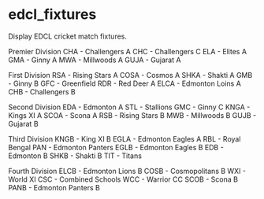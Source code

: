 # edcl_fixtures
Display EDCL cricket match fixtures.


Premier Division
CHA - Challengers A
CHC - Challengers C
ELA - Elites A
GMA - Ginny A
MWA - Millwoods A
GUJA - Gujarat A

First Division
RSA - Rising Stars A
COSA - Cosmos A
SHKA - Shakti A
GMB - Ginny B
GFC - Greenfield
RDR - Red Deer A
ELCA - Edmonton Loins A
CHB - Challengers B

Second Division
EDA - Edmonton A
STL - Stallions
GMC - Ginny C
KNGA - Kings XI A
SCOA - Scona A
RSB - Rising Stars B
MWB - Millwoods B
GUJB - Gujarat B


Third Division
KNGB - King XI B
EGLA - Edmonton Eagles A
RBL - Royal Bengal
PAN - Edmonton Panters
EGLB - Edmonton Eagles B
EDB - Edmonton B
SHKB - Shakti B
TIT - Titans


Fourth Division
ELCB - Edmonton Lions B
COSB - Cosmopolitans B
WXI - World XI
CSC - Combined Schools
WCC - Warrior CC
SCOB - Scona B
PANB - Edmonton Panters B
